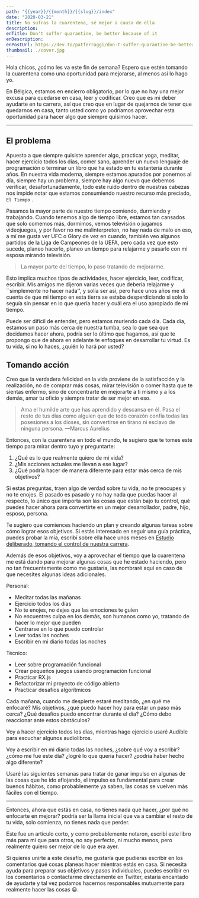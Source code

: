 ```yaml
---
path: "{{year}}/{{month}}/{{slug}}/index"
date: "2020-03-21"
title: No sufras la cuarentena, sé mejor a causa de ella
description:
enTitle: Don't suffer quarantine, be better because of it
enDescription:
enPostUrl: https://dev.to/patferraggi/don-t-suffer-quarantine-be-better-because-of-it-2l73
thumbnail: ./cover.jpg
---
```


Hola chicos, ¿cómo les va este fin de semana? Espero que estén tomando la cuarentena como una oportunidad para mejorarse, al menos así lo hago yo.

En Bélgica, estamos en encierro obligatorio, por lo que no hay una mejor excusa para quedarse en casa, leer y codificar. Creo que es mi deber ayudarte en tu carrera, así que creo que en lugar de quejarnos de tener que quedarnos en casa, tanto usted como yo podríamos aprovechar esta oportunidad para hacer algo que siempre quisimos hacer.

---

## El problema

Apuesto a que siempre quisiste aprender algo, practicar yoga, meditar, hacer ejercicio todos los días, comer sano, aprender un nuevo lenguaje de programación o terminar un libro que ha estado en tu estantería durante años. En nuestra vida moderna, siempre estamos apurados por ponernos al día, siempre hay un problema, siempre hay algo nuevo que debemos verificar, desafortunadamente, todo este ruido dentro de nuestras cabezas nos impide notar que estamos consumiendo nuestro recurso más preciado, `El Tiempo` .

Pasamos la mayor parte de nuestro tiempo comiendo, durmiendo y trabajando. Cuando tenemos algo de tiempo libre, estamos tan cansados ​​que solo comemos más, dormimos, vemos televisión o jugamos videojuegos, y por favor no me malinterpreten, no hay nada de malo en eso, a mí me gusta ver UFC o Glory de vez en cuando, también veo algunos partidos de la Liga de Campeones de la UEFA, pero cada vez que esto sucede, planeo hacerlo, planeo un tiempo para relajarme y pasarlo con mi esposa mirando televisión.

> La mayor parte del tiempo, lo paso tratando de mejorarme.

Esto implica muchos tipos de actividades, hacer ejercicio, leer, codificar, escribir. Mis amigos me dijeron varias veces que debería relajarme y ``simplemente no hacer nada'', y solía ser así, pero hace unos años me di cuenta de que mi tiempo en esta tierra se estaba desperdiciando si solo lo seguía sin pensar en lo que quería hacer y cuál era el uso apropiado de mi tiempo.

Puede ser difícil de entender, pero estamos muriendo cada día. Cada día, estamos un paso más cerca de nuestra tumba, sea lo que sea que decidamos hacer ahora, podría ser lo último que hagamos, así que te propongo que de ahora en adelante te enfoques en desarrollar tu virtud. Es tu vida, si no lo haces, ¿quién lo hará por usted?

## Tomando acción

Creo que la verdadera felicidad en la vida proviene de la satisfacción y la realización, no de comprar más cosas, mirar televisión o comer hasta que te sientas enfermo, sino de concentrarte en mejorarte a ti mismo y a los demás, amar tu oficio y siempre tratar de ser mejor en eso.

> Ama el humilde arte que has aprendido y descansa en él. Pasa el resto de tus días como alguien que de todo corazón confía todas las posesiones a los dioses, sin convertirse en tirano ni esclavo de ninguna persona.
> —Marcus Aurelius

Entonces, con la cuarentena en todo el mundo, te sugiero que te tomes este tiempo para mirar dentro tuyo y preguntarte:

1. ¿Qué es lo que realmente quiero de mi vida?
2. ¿Mis acciones actuales me llevan a ese lugar?
3. ¿Qué podría hacer de manera diferente para estar más cerca de mis objetivos?

Si estas preguntas, traen algo de verdad sobre tu vida, no te preocupes y no te enojes. El pasado es pasado y no hay nada que puedas hacer al respecto, lo único que importa son las cosas que están bajo tu control, qué puedes hacer ahora para convertirte en un mejor desarrollador, padre, hijo, esposo, persona.

Te sugiero que comiences haciendo un plan y creando algunas tareas sobre cómo lograr esos objetivos. Si estás interesado en seguir una guía práctica, puedes probar la mía, escribí sobre ella hace unos meses en [Estudio deliberado, tomando el control de nuestra carrera](https://www.patferraggi.dev/blog/2019/dic/deliberate-learning).

Además de esos objetivos, voy a aprovechar el tiempo que la cuarentena me está dando para mejorar algunas cosas que he estado haciendo, pero no tan frecuentemente como me gustaría, las nombraré aquí en caso de que necesites algunas ideas adicionales.

Personal:

- Meditar todas las mañanas
- Ejercicio todos los días
- No te enojes, no dejes que las emociones te guíen
- No encuentres culpa en los demás, son humanos como yo, tratando de hacer lo mejor que pueden
- Centrarse en lo que puedo controlar
- Leer todas las noches
- Escribir en mi diario todas las noches

Técnico:

- Leer sobre programación funcional
- Crear pequeños juegos usando programación funcional
- Practicar RX.js
- Refactorizar mi proyecto de código abierto
- Practicar desafíos algorítmicos

Cada mañana, cuando me despierte estaré meditando, ¿en qué me enfocaré? Mis objetivos, ¿qué puedo hacer hoy para estar un paso más cerca? ¿Qué desafíos puedo encontrar durante el día? ¿Cómo debo reaccionar ante estos obstáculos?

Voy a hacer ejercicio todos los días, mientras hago ejercicio usaré Audible para escuchar algunos audiolibros.

Voy a escribir en mi diario todas las noches, ¿sobre qué voy a escribir? ¿cómo me fue este día? ¿logré lo que quería hacer? ¿podría haber hecho algo diferente?

Usaré las siguientes semanas para tratar de ganar impulso en algunas de las cosas que he ido aflojando, el impulso es fundamental para crear buenos hábitos, como probablemente ya saben, las cosas se vuelven más fáciles con el tiempo.

---

Entonces, ahora que estás en casa, no tienes nada que hacer, ¿por qué no enfocarte en mejorar? podría ser la llama inicial que va a cambiar el resto de tu vida, solo comienza, no tienes nada que perder.

Este fue un artículo corto, y como probablemente notaron, escribí este libro más para mí que para otros, no soy perfecto, ni mucho menos, pero realmente quiero ser mejor de lo que era ayer.

Si quieres unirte a este desafío, me gustaría que pudieras escribir en los comentarios qué cosas planeas hacer mientras estás en casa. Si necesita ayuda para preparar sus objetivos y pasos individuales, puedes escribir en los comentarios o contactarme directamente en Twitter, estaría encantado de ayudarte y tal vez podamos hacernos responsables mutuamente para realmente hacer las cosas &#128512;.
